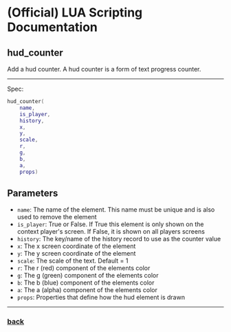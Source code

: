 
# (Official) LUA Scripting Documentation

## hud_counter

Add a hud counter. A hud counter is a form of text progress counter.

___

Spec:

```lua
hud_counter(
	name,
	is_player,
	history,
	x,
	y,
	scale,
	r,
	g,
	b,
	a,
	props)
```

## Parameters

- `name`: The name of the element. This name must be unique and is also used to remove the element
- `is_player`: True or False. If True this element is only shown on the context player's screen. If False, it is shown on all players screens
- `history`: The key/name of the history record to use as the counter value
- `x`: The x screen coordinate of the element
- `y`: The y screen coordinate of the element
- `scale`: The scale of the text. Default = 1
- `r`: The r (red) component of the elements color
- `g`: The g (green) component of the elements color
- `b`: The b (blue) component of the elements color
- `a`: The a (alpha) component of the elements color
- `props`: Properties that define how the hud element is drawn

___

### [back](../hud)
